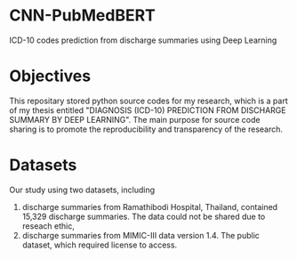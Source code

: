 # CNN-PubMedBERT
ICD-10 codes prediction from discharge summaries using Deep Learning

# Objectives
This repositary stored python source codes for my research, which is a part of my thesis entitled "DIAGNOSIS (ICD-10) PREDICTION FROM DISCHARGE SUMMARY BY DEEP LEARNING". The main purpose for source code sharing is to promote the reproducibility and transparency of the research.

# Datasets
Our study using two datasets, including 
1) discharge summaries from Ramathibodi Hospital, Thailand, contained 15,329 discharge summaries. The data could not be shared due to reseach ethic, 
2) discharge summaries from MIMIC-III data version 1.4. The public dataset, which required license to access.

